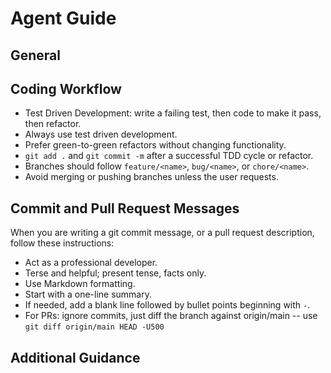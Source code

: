 # Agent Guide

## General

## Coding Workflow

- Test Driven Development: write a failing test, then code to make it pass, then
  refactor.
- Always use test driven development.
- Prefer green-to-green refactors without changing functionality.
- `git add .` and `git commit -m` after a successful TDD cycle or refactor.
- Branches should follow `feature/<name>`, `bug/<name>`, or `chore/<name>`.
- Avoid merging or pushing branches unless the user requests.

## Commit and Pull Request Messages

When you are writing a git commit message, or a pull request description, follow
these instructions:

- Act as a professional developer.
- Terse and helpful; present tense, facts only.
- Use Markdown formatting.
- Start with a one-line summary.
- If needed, add a blank line followed by bullet points beginning with `-`.
- For PRs: ignore commits, just diff the branch against origin/main -- use `git diff origin/main HEAD -U500`

## Additional Guidance
